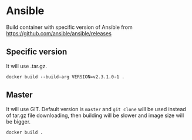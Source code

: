 # Ansible

Build container with specific version of Ansible from https://github.com/ansible/ansible/releases

## Specific version
It will use .tar.gz.
```
docker build --build-arg VERSION=v2.3.1.0-1 .
```

## Master
It will use GIT.
Default version is `master` and `git clone` will be used instead of tar.gz file downloading, then building will be slower and image size will be bigger.
```
docker build .
```
